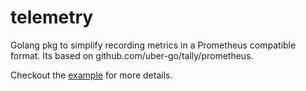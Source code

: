 # telemetry

Golang pkg to simplify recording metrics in a Prometheus compatible format.
Its based on github.com/uber-go/tally/prometheus.

Checkout the [example](_examples/basic/main.go) for more details.
